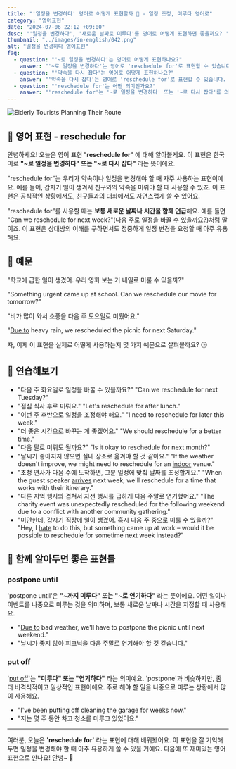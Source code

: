 ```yaml
---
title: "'일정을 변경하다' 영어로 어떻게 표현할까 📅 - 일정 조정, 미루다 영어로"
category: "영어표현"
date: "2024-07-06 22:12 +09:00"
desc: "'일정을 변경하다', '새로운 날짜로 미루다'를 영어로 어떻게 표현하면 좋을까요? '회의를 다음 주 월요일로 다시 잡을 수 있을까요?', '프로젝트 마감일을 한 달 뒤로 미루기로 했어요.' 등을 영어로 표현하는 법을 배워봅시다. 다양한 예문을 통해서 연습하고 본인의 표현으로 만들어 보세요."
thumbnail: "../images/in-english/042.png"
alt: "일정을 변경하다 영어표현"
faq:
  - question: "'~로 일정을 변경하다'는 영어로 어떻게 표현하나요?"
    answer: "'~로 일정을 변경하다'는 영어로 'reschedule for'로 표현할 수 있습니다. 예를 들어, '학교에 급한 일이 생겼어. 우리 영화 보는 거 내일로 미룰 수 있을까?'는 'Something urgent came up at school. Can we reschedule our movie for tomorrow?'로 말할 수 있습니다."
  - question: "'약속을 다시 잡다'는 영어로 어떻게 표현하나요?"
    answer: "'약속을 다시 잡다'는 영어로 'reschedule for'로 표현할 수 있습니다. 예를 들어, '비가 많이 와서 소풍을 다음 주 토요일로 미뤘어요.'는 'Due to heavy rain, we rescheduled the picnic for next Saturday.'로 말할 수 있습니다."
  - question: "'reschedule for'는 어떤 의미인가요?"
    answer: "'reschedule for'는 '~로 일정을 변경하다' 또는 '~로 다시 잡다'를 의미합니다. 약속이나 일정을 변경해야 할 때 사용하는 표현입니다."
---
```


![Elderly Tourists Planning Their Route](../images/in-english/042-1.avif)

## 🌟 영어 표현 - reschedule for

안녕하세요! 오늘은 영어 표현 "**reschedule for**" 에 대해 알아볼게요. 이 표현은 한국어로 **"~로 일정을 변경하다" 또는 "~로 다시 잡다"** 라는 뜻이에요.

"reschedule for"는 우리가 약속이나 일정을 변경해야 할 때 자주 사용하는 표현이에요. 예를 들어, 갑자기 일이 생겨서 친구와의 약속을 미뤄야 할 때 사용할 수 있죠. 이 표현은 공식적인 상황에서도, 친구들과의 대화에서도 자연스럽게 쓸 수 있어요.

"reschedule for"를 사용할 때는 **보통 새로운 날짜나 시간을 함께 언급**해요. 예를 들면 "Can we reschedule for next week?"(다음 주로 일정을 바꿀 수 있을까요?)처럼 말이죠. 이 표현은 상대방의 이해를 구하면서도 정중하게 일정 변경을 요청할 때 아주 유용해요.

## 📖 예문

"학교에 급한 일이 생겼어. 우리 영화 보는 거 내일로 미룰 수 있을까?"

"Something urgent came up at school. Can we reschedule our movie for tomorrow?"

"비가 많이 와서 소풍을 다음 주 토요일로 미뤘어요."

"[Due to](/blog/in-english/335.due-to/) heavy rain, we rescheduled the picnic for next Saturday."

자, 이제 이 표현을 실제로 어떻게 사용하는지 몇 가지 예문으로 살펴볼까요? 🕒

## 💬 연습해보기

<ul data-interactive-list>
  <li data-interactive-item>
    <span data-toggler>"다음 주 화요일로 일정을 바꿀 수 있을까요?"</span>
    <span data-answer>"Can we reschedule for next Tuesday?"</span>
  </li>
  <li data-interactive-item>
    <span data-toggler>"점심 식사 후로 미뤄요."</span>
    <span data-answer>"Let's reschedule for after lunch."</span>
  </li>
  <li data-interactive-item>
    <span data-toggler>"이번 주 후반으로 일정을 조정해야 해요."</span>
    <span data-answer>"I need to reschedule for later this week."</span>
  </li>
  <li data-interactive-item>
    <span data-toggler>"더 좋은 시간으로 바꾸는 게 좋겠어요."</span>
    <span data-answer>"We should reschedule for a better time."</span>
  </li>
  <li data-interactive-item>
    <span data-toggler>"다음 달로 미뤄도 될까요?"</span>
    <span data-answer>"Is it okay to reschedule for next month?"</span>
  </li>
  <li data-interactive-item>
    <span data-toggler>"날씨가 좋아지지 않으면 실내 장소로 옮겨야 할 것 같아요."</span>
    <span data-answer>"If the weather doesn't improve, we might need to reschedule for an <a href="/blog/in-english/324.indoor/">indoor</a> venue."</span>
  </li>
  <li data-interactive-item>
    <span data-toggler>"초청 연사가 다음 주에 도착하면, 그분 일정에 맞춰 날짜를 조정할게요."</span>
    <span data-answer>"When the guest speaker <a href="/blog/in-english/403.arrive/">arrives</a> next week, we'll reschedule for a time that works with their itinerary."</span>
  </li>
  <li data-interactive-item>
    <span data-toggler>"다른 지역 행사와 겹쳐서 자선 행사를 급하게 다음 주말로 연기했어요."</span>
    <span data-answer>"The charity event was unexpectedly rescheduled for the following weekend due to a conflict with another community gathering."</span>
  </li>
  <li data-interactive-item>
    <span data-toggler>"미안한데, 갑자기 직장에 일이 생겼어. 혹시 다음 주 중으로 미룰 수 있을까?"</span>
    <span data-answer>"Hey, I <a href="/blog/in-english/392.hate/">hate</a> to do this, but something came up at work – would it be possible to reschedule for sometime next week instead?"</span>
  </li>
</ul>

## 🤝 함께 알아두면 좋은 표현들

### postpone until

'postpone until'은 **"~까지 미루다" 또는 "~로 연기하다"** 라는 뜻이에요. 어떤 일이나 이벤트를 나중으로 미루는 것을 의미하며, 보통 새로운 날짜나 시간을 지정할 때 사용해요.

- "[Due to](/blog/in-english/335.due-to/) bad weather, we'll have to postpone the picnic until next weekend."
- "날씨가 좋지 않아 피크닉을 다음 주말로 연기해야 할 것 같습니다."

### put off

'[put off](/blog/in-english/180.put-off/)'는 **"미루다" 또는 "연기하다"** 라는 의미예요. 'postpone'과 비슷하지만, 좀 더 비격식적이고 일상적인 표현이에요. 주로 해야 할 일을 나중으로 미루는 상황에서 많이 사용해요.

- "I've been putting off cleaning the garage for weeks now."
- "저는 몇 주 동안 차고 청소를 미루고 있었어요."

---

여러분, 오늘은 **'reschedule for'** 라는 표현에 대해 배워봤어요. 이 표현을 잘 기억해두면 일정을 변경해야 할 때 아주 유용하게 쓸 수 있을 거예요. 다음에 또 재미있는 영어 표현으로 만나요! 안녕~ 👋
